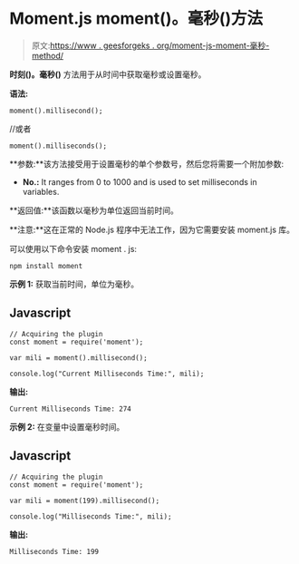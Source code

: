 # Moment.js moment()。毫秒()方法

> 原文:[https://www . geesforgeks . org/moment-js-moment-毫秒-method/](https://www.geeksforgeeks.org/moment-js-moment-millisecond-method/)

**时刻()。毫秒()** 方法用于从时间中获取毫秒或设置毫秒。

**语法:**

```
moment().millisecond();
```

//或者

```
moment().milliseconds();
```

**参数:**该方法接受用于设置毫秒的单个参数号，然后您将需要一个附加参数:

*   **No.:** It ranges from 0 to 1000 and is used to set milliseconds in variables.

**返回值:**该函数以毫秒为单位返回当前时间。

**注意:**这在正常的 Node.js 程序中无法工作，因为它需要安装 moment.js 库。

可以使用以下命令安装 moment . js:

```
npm install moment
```

**示例 1:** 获取当前时间，单位为毫秒。

## Javascript

```
// Acquiring the plugin 
const moment = require('moment'); 

var mili = moment().millisecond(); 

console.log("Current Milliseconds Time:", mili);
```

**输出:**

```
Current Milliseconds Time: 274
```

**示例 2:** 在变量中设置毫秒时间。

## Javascript

```
// Acquiring the plugin 
const moment = require('moment'); 

var mili = moment(199).millisecond(); 

console.log("Milliseconds Time:", mili);
```

**输出:**

```
Milliseconds Time: 199
```